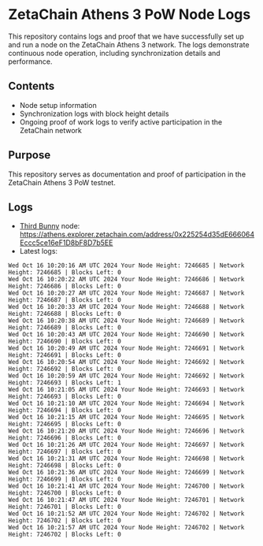 # ZetaChain Athens 3 PoW Node Logs
This repository contains logs and proof that we have successfully set up and run a node on the ZetaChain Athens 3 network. The logs demonstrate continuous node operation, including synchronization details and performance.

## Contents
- Node setup information
- Synchronization logs with block height details
- Ongoing proof of work logs to verify active participation in the ZetaChain network

## Purpose
This repository serves as documentation and proof of participation in the ZetaChain Athens 3 PoW testnet.

## Logs

- [Third Bunny](https://thirdbunny.xyz/) node: https://athens.explorer.zetachain.com/address/0x225254d35dE666064Eccc5ce16eF1D8bF8D7b5EE
- Latest logs:
```
Wed Oct 16 10:20:16 AM UTC 2024 Your Node Height: 7246685 | Network Height: 7246685 | Blocks Left: 0
Wed Oct 16 10:20:22 AM UTC 2024 Your Node Height: 7246686 | Network Height: 7246686 | Blocks Left: 0
Wed Oct 16 10:20:27 AM UTC 2024 Your Node Height: 7246687 | Network Height: 7246687 | Blocks Left: 0
Wed Oct 16 10:20:33 AM UTC 2024 Your Node Height: 7246688 | Network Height: 7246688 | Blocks Left: 0
Wed Oct 16 10:20:38 AM UTC 2024 Your Node Height: 7246689 | Network Height: 7246689 | Blocks Left: 0
Wed Oct 16 10:20:43 AM UTC 2024 Your Node Height: 7246690 | Network Height: 7246690 | Blocks Left: 0
Wed Oct 16 10:20:49 AM UTC 2024 Your Node Height: 7246691 | Network Height: 7246691 | Blocks Left: 0
Wed Oct 16 10:20:54 AM UTC 2024 Your Node Height: 7246692 | Network Height: 7246692 | Blocks Left: 0
Wed Oct 16 10:20:59 AM UTC 2024 Your Node Height: 7246692 | Network Height: 7246693 | Blocks Left: 1
Wed Oct 16 10:21:05 AM UTC 2024 Your Node Height: 7246693 | Network Height: 7246693 | Blocks Left: 0
Wed Oct 16 10:21:10 AM UTC 2024 Your Node Height: 7246694 | Network Height: 7246694 | Blocks Left: 0
Wed Oct 16 10:21:15 AM UTC 2024 Your Node Height: 7246695 | Network Height: 7246695 | Blocks Left: 0
Wed Oct 16 10:21:20 AM UTC 2024 Your Node Height: 7246696 | Network Height: 7246696 | Blocks Left: 0
Wed Oct 16 10:21:26 AM UTC 2024 Your Node Height: 7246697 | Network Height: 7246697 | Blocks Left: 0
Wed Oct 16 10:21:31 AM UTC 2024 Your Node Height: 7246698 | Network Height: 7246698 | Blocks Left: 0
Wed Oct 16 10:21:36 AM UTC 2024 Your Node Height: 7246699 | Network Height: 7246699 | Blocks Left: 0
Wed Oct 16 10:21:41 AM UTC 2024 Your Node Height: 7246700 | Network Height: 7246700 | Blocks Left: 0
Wed Oct 16 10:21:47 AM UTC 2024 Your Node Height: 7246701 | Network Height: 7246701 | Blocks Left: 0
Wed Oct 16 10:21:52 AM UTC 2024 Your Node Height: 7246702 | Network Height: 7246702 | Blocks Left: 0
Wed Oct 16 10:21:57 AM UTC 2024 Your Node Height: 7246702 | Network Height: 7246702 | Blocks Left: 0
```
